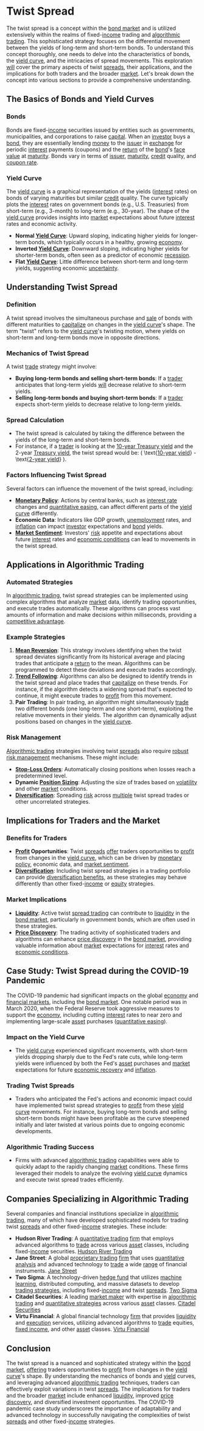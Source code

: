 # Twist Spread

The twist spread is a concept within the [bond market](../b/bond_market.md) and is utilized extensively within the realms of fixed-[income](../i/income.md) trading and [algorithmic trading](../a/algorithmic_trading.md). This sophisticated strategy focuses on the differential movement between the yields of long-term and short-term bonds. To understand this concept thoroughly, one needs to delve into the characteristics of bonds, the [yield curve](../y/yield_curve.md), and the intricacies of spread movements. This exploration [will](../w/will.md) cover the primary aspects of twist [spreads](../s/spreads.md), their applications, and the implications for both traders and the broader [market](../m/market.md). Let's break down the concept into various sections to provide a comprehensive understanding.

## The Basics of Bonds and Yield Curves

### Bonds

Bonds are fixed-[income](../i/income.md) securities issued by entities such as governments, municipalities, and corporations to raise [capital](../c/capital.md). When an [investor](../i/investor.md) buys a [bond](../b/bond.md), they are essentially lending [money](../m/money.md) to the [issuer](../i/issuer.md) in [exchange](../e/exchange.md) for periodic [interest](../i/interest.md) payments (coupons) and the [return](../r/return.md) of the [bond](../b/bond.md)'s [face value](../f/face_value.md) at [maturity](../m/maturity.md). Bonds vary in terms of [issuer](../i/issuer.md), [maturity](../m/maturity.md), [credit](../c/credit.md) quality, and [coupon rate](../c/coupon_rate.md).

### Yield Curve

The [yield curve](../y/yield_curve.md) is a graphical representation of the yields ([interest](../i/interest.md) rates) on bonds of varying maturities but similar [credit](../c/credit.md) quality. The curve typically plots the [interest](../i/interest.md) rates on government bonds (e.g., U.S. Treasuries) from short-term (e.g., 3-month) to long-term (e.g., 30-year). The shape of the [yield curve](../y/yield_curve.md) provides insights into [market](../m/market.md) expectations about future [interest](../i/interest.md) rates and economic activity.

- **Normal [Yield Curve](../y/yield_curve.md)**: Upward sloping, indicating higher yields for longer-term bonds, which typically occurs in a healthy, growing [economy](../e/economy.md).
- **Inverted [Yield Curve](../y/yield_curve.md)**: Downward sloping, indicating higher yields for shorter-term bonds, often seen as a predictor of economic [recession](../r/recession.md).
- **Flat [Yield Curve](../y/yield_curve.md)**: Little difference between short-term and long-term yields, suggesting economic [uncertainty](../u/uncertainty_in_trading.md).

## Understanding Twist Spread

### Definition

A twist spread involves the simultaneous purchase and [sale](../s/sale.md) of bonds with different maturities to [capitalize](../c/capitalize.md) on changes in the [yield curve](../y/yield_curve.md)'s shape. The term "twist" refers to the [yield curve](../y/yield_curve.md)'s twisting motion, where yields on short-term and long-term bonds move in opposite directions.

### Mechanics of Twist Spread

A twist [trade](../t/trade.md) strategy might involve:

- **Buying long-term bonds and selling short-term bonds**: If a [trader](../t/trader.md) anticipates that long-term yields [will](../w/will.md) decrease relative to short-term yields.
- **Selling long-term bonds and buying short-term bonds**: If a [trader](../t/trader.md) expects short-term yields to decrease relative to long-term yields.

### Spread Calculation

- The twist spread is calculated by taking the difference between the yields of the long-term and short-term bonds.
- For instance, if a [trader](../t/trader.md) is looking at the [10-year Treasury yield](../1/10-year_treasury_yield.md) and the 2-year [Treasury yield](../t/treasury_yield.md), the twist spread would be: \( \text{[10-year yield](../1/10-year_yield.md)} - \text{[2-year yield](../1/2-year_yield.md)} \).

### Factors Influencing Twist Spread

Several factors can influence the movement of the twist spread, including:

- **[Monetary Policy](../m/monetary_policy.md)**: Actions by central banks, such as [interest rate](../i/interest_rate.md) changes and [quantitative easing](../q/quantitative_easing.md), can affect different parts of the [yield curve](../y/yield_curve.md) differently.
- **Economic Data**: Indicators like GDP growth, [unemployment](../u/unemployment.md) rates, and [inflation](../i/inflation.md) can impact [investor](../i/investor.md) expectations and [bond](../b/bond.md) yields.
- **[Market Sentiment](../m/market_sentiment.md)**: Investors' [risk](../r/risk.md) appetite and expectations about future [interest](../i/interest.md) rates and [economic conditions](../e/economic_conditions.md) can lead to movements in the twist spread.

## Applications in Algorithmic Trading 

### Automated Strategies

In [algorithmic trading](../a/algorithmic_trading.md), twist spread strategies can be implemented using complex algorithms that analyze [market](../m/market.md) data, identify trading opportunities, and execute trades automatically. These algorithms can process vast amounts of information and make decisions within milliseconds, providing a [competitive advantage](../c/competitive_advantage.md).

### Example Strategies

1. **[Mean Reversion](../m/mean_reversion.md)**: This strategy involves identifying when the twist spread deviates significantly from its historical average and placing trades that anticipate a [return](../r/return.md) to the mean. Algorithms can be programmed to detect these deviations and execute trades accordingly.
2. **[Trend Following](../t/trend_following.md)**: Algorithms can also be designed to identify trends in the twist spread and place trades that [capitalize](../c/capitalize.md) on these trends. For instance, if the algorithm detects a widening spread that's expected to continue, it might execute trades to [profit](../p/profit.md) from this movement.
3. **Pair Trading**: In pair trading, an algorithm might simultaneously [trade](../t/trade.md) two different bonds (one long-term and one short-term), exploiting the relative movements in their yields. The algorithm can dynamically adjust positions based on changes in the [yield curve](../y/yield_curve.md).

### Risk Management

[Algorithmic trading](../a/algorithmic_trading.md) strategies involving twist [spreads](../s/spreads.md) also require [robust](../r/robust.md) [risk management](../r/risk_management.md) mechanisms. These might include:

- **[Stop-Loss Orders](../s/stop-loss_orders.md)**: Automatically closing positions when losses reach a predetermined level.
- **Dynamic [Position Sizing](../p/position_sizing.md)**: Adjusting the size of trades based on [volatility](../v/volatility.md) and other [market](../m/market.md) conditions.
- **[Diversification](../d/diversification.md)**: Spreading [risk](../r/risk.md) across [multiple](../m/multiple.md) twist spread trades or other uncorrelated strategies.

## Implications for Traders and the Market

### Benefits for Traders

- **[Profit](../p/profit.md) Opportunities**: Twist [spreads](../s/spreads.md) [offer](../o/offer.md) traders opportunities to [profit](../p/profit.md) from changes in the [yield curve](../y/yield_curve.md), which can be driven by [monetary policy](../m/monetary_policy.md), economic data, and [market sentiment](../m/market_sentiment.md).
- **[Diversification](../d/diversification.md)**: Including twist spread strategies in a trading portfolio can provide [diversification benefits](../d/diversification_benefits.md), as these strategies may behave differently than other fixed-[income](../i/income.md) or [equity](../e/equity.md) strategies.

### Market Implications

- **[Liquidity](../l/liquidity.md)**: Active twist [spread trading](../s/spread_trading.md) can contribute to [liquidity](../l/liquidity.md) in the [bond market](../b/bond_market.md), particularly in government bonds, which are often used in these strategies.
- **[Price Discovery](../p/price_discovery.md)**: The trading activity of sophisticated traders and algorithms can enhance [price discovery](../p/price_discovery.md) in the [bond market](../b/bond_market.md), providing valuable information about [market](../m/market.md) expectations for [interest](../i/interest.md) rates and [economic conditions](../e/economic_conditions.md).

## Case Study: Twist Spread during the COVID-19 Pandemic

The COVID-19 pandemic had significant impacts on the global [economy](../e/economy.md) and [financial markets](../f/financial_market.md), including the [bond market](../b/bond_market.md). One notable period was in March 2020, when the Federal Reserve took aggressive measures to support the [economy](../e/economy.md), including cutting [interest](../i/interest.md) rates to near zero and implementing large-scale [asset](../a/asset.md) purchases ([quantitative easing](../q/quantitative_easing.md)).

### Impact on the Yield Curve

- The [yield curve](../y/yield_curve.md) experienced significant movements, with short-term yields dropping sharply due to the Fed's rate cuts, while long-term yields were influenced by both the Fed's [asset](../a/asset.md) purchases and [market](../m/market.md) expectations for future [economic recovery](../e/economic_recovery.md) and [inflation](../i/inflation.md).

### Trading Twist Spreads

- Traders who anticipated the Fed's actions and economic impact could have implemented twist spread strategies to [profit](../p/profit.md) from these [yield curve](../y/yield_curve.md) movements. For instance, buying long-term bonds and selling short-term bonds might have been profitable as the curve steepened initially and later twisted at various points due to ongoing economic developments.

### Algorithmic Trading Success

- Firms with advanced [algorithmic trading](../a/algorithmic_trading.md) capabilities were able to quickly adapt to the rapidly changing [market](../m/market.md) conditions. These firms leveraged their models to analyze the evolving [yield curve](../y/yield_curve.md) dynamics and execute twist spread trades efficiently.

## Companies Specializing in Algorithmic Trading

Several companies and financial institutions specialize in [algorithmic trading](../a/algorithmic_trading.md), many of which have developed sophisticated models for trading twist [spreads](../s/spreads.md) and other fixed-[income](../i/income.md) strategies. These include:

- **Hudson River Trading**: A [quantitative trading](../q/quantitative_trading.md) [firm](../f/firm.md) that employs advanced algorithms to [trade](../t/trade.md) across various [asset](../a/asset.md) classes, including fixed-[income](../i/income.md) securities. [Hudson River Trading](https://www.hudsontrading.com/)
- **Jane Street**: A global [proprietary trading](../p/proprietary_trading.md) [firm](../f/firm.md) that uses [quantitative analysis](../q/quantitative_analysis.md) and advanced technology to [trade](../t/trade.md) a wide [range](../r/range.md) of financial instruments. [Jane Street](https://www.janestreet.com/)
- **Two Sigma**: A technology-driven [hedge fund](../h/hedge_fund.md) that utilizes [machine learning](../m/machine_learning.md), distributed computing, and massive datasets to develop [trading strategies](../t/trading_strategies.md), including fixed-[income](../i/income.md) and twist [spreads](../s/spreads.md). [Two Sigma](https://www.twosigma.com/)
- **Citadel Securities**: A leading [market maker](../m/market_maker.md) with expertise in [algorithmic trading](../a/algorithmic_trading.md) and [quantitative strategies](../q/quantitative_strategies_in_trading.md) across various [asset](../a/asset.md) classes. [Citadel Securities](https://www.citadelsecurities.com/)
- **Virtu Financial**: A global financial technology [firm](../f/firm.md) that provides [liquidity](../l/liquidity.md) and [execution](../e/execution.md) services, utilizing advanced algorithms to [trade](../t/trade.md) equities, [fixed income](../f/fixed_income.md), and other [asset](../a/asset.md) classes. [Virtu Financial](https://www.virtu.com/)

## Conclusion

The twist spread is a nuanced and sophisticated strategy within the [bond market](../b/bond_market.md), [offering](../o/offering.md) traders opportunities to [profit](../p/profit.md) from changes in the [yield curve](../y/yield_curve.md)'s shape. By understanding the mechanics of bonds and [yield](../y/yield.md) curves, and leveraging advanced [algorithmic trading](../a/algorithmic_trading.md) techniques, traders can effectively exploit variations in twist [spreads](../s/spreads.md). The implications for traders and the broader [market](../m/market.md) include enhanced [liquidity](../l/liquidity.md), improved [price discovery](../p/price_discovery.md), and diversified investment opportunities. The COVID-19 pandemic case study underscores the importance of adaptability and advanced technology in successfully navigating the complexities of twist [spreads](../s/spreads.md) and other fixed-[income](../i/income.md) strategies.